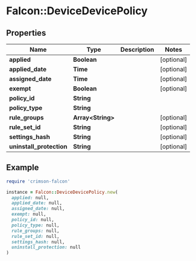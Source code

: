 # Falcon::DeviceDevicePolicy

## Properties

| Name | Type | Description | Notes |
| ---- | ---- | ----------- | ----- |
| **applied** | **Boolean** |  | [optional] |
| **applied_date** | **Time** |  | [optional] |
| **assigned_date** | **Time** |  | [optional] |
| **exempt** | **Boolean** |  | [optional] |
| **policy_id** | **String** |  |  |
| **policy_type** | **String** |  |  |
| **rule_groups** | **Array&lt;String&gt;** |  | [optional] |
| **rule_set_id** | **String** |  | [optional] |
| **settings_hash** | **String** |  | [optional] |
| **uninstall_protection** | **String** |  | [optional] |

## Example

```ruby
require 'crimson-falcon'

instance = Falcon::DeviceDevicePolicy.new(
  applied: null,
  applied_date: null,
  assigned_date: null,
  exempt: null,
  policy_id: null,
  policy_type: null,
  rule_groups: null,
  rule_set_id: null,
  settings_hash: null,
  uninstall_protection: null
)
```

